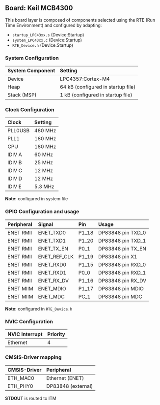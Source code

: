 Board: Keil MCB4300
-------------------

This board layer is composed of components selected using the RTE (Run Time Environment) 
and configured by adapting:
- `startup_LPC43xx.s` (Device:Startup)
- `system_LPC43xx.c` (Device:Startup)
- `RTE_Device.h` (Device:Startup)

### System Configuration

| System Component        | Setting
|:------------------------|:----------------------------------------
| Device                  | LPC4357:Cortex-M4
| Heap                    | 64 kB (configured in startup file)
| Stack (MSP)             | 1 kB (configured in startup file)

### Clock Configuration

| Clock                   | Setting
|:------------------------|:----------------------------------------
| PLL0USB                 | 480 MHz
| PLL1                    | 180 MHz
| CPU                     | 180 MHz
| IDIV A                  |  60 MHz
| IDIV B                  |  25 MHz
| IDIV C                  |  12 MHz
| IDIV D                  |  12 MHz
| IDIV E                  | 5.3 MHz

**Note:** configured in system file

### GPIO Configuration and usage

| Peripheral              | Signal          | Pin   | Usage
|:------------------------|:----------------|:------|:-----
| ENET RMII               | ENET_TXD0       | P1_18 | DP83848 pin TXD_0
| ENET RMII               | ENET_TXD1       | P1_20 | DP83848 pin TXD_1
| ENET RMII               | ENET_TX_EN      | P0_1  | DP83848 pin TX_EN
| ENET RMII               | ENET_REF_CLK    | P1_19 | DP83848 pin X1
| ENET RMII               | ENET_RXD0       | P1_15 | DP83848 pin RXD_0
| ENET RMII               | ENET_RXD1       | P0_0  | DP83848 pin RXD_1
| ENET RMII               | ENET_RX_DV      | P1_16 | DP83848 pin RX_DV
| ENET MIIM               | ENET_MDIO       | P1_17 | DP83848 pin MDIO
| ENET MIIM               | ENET_MDC        | PC_1  | DP83848 pin MDC

**Note:** configured in `RTE_Device.h`

### NVIC Configuration

| NVIC Interrupt      | Priority
|:--------------------|:--------
| Ethernet            | 4

### CMSIS-Driver mapping

| CMSIS-Driver | Peripheral
|:-------------|:----------
| ETH_MAC0     | Ethernet (ENET)
| ETH_PHY0     | DP83848 (external)

**STDOUT** is routed to ITM
